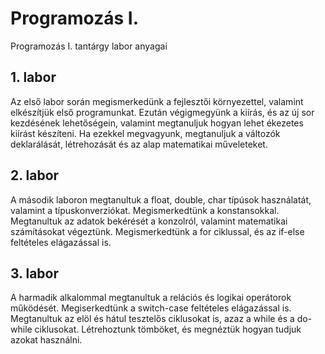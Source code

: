 # Programozás I.
Programozás I. tantárgy labor anyagai

## 1. labor
Az első labor során megismerkedünk a fejlesztői környezettel, valamint elkészítjük első programunkat.
Ezután végigmegyünk a kiírás, és az új sor kezdésének lehetőségein, valamint megtanuljuk hogyan lehet ékezetes kiírást készíteni.
Ha ezekkel megvagyunk, megtanuljuk a változók deklarálását, létrehozását és az alap matematikai műveleteket.

## 2. labor
A második laboron megtanultuk a float, double, char típúsok használatát, valamint a típuskonverziókat. Megismerkedtünk a konstansokkal.
Megtanultuk az adatok bekérését a konzolról, valamint matematikai számításokat végeztünk.
Megismerkedtünk a for ciklussal, és az if-else feltételes elágazással is.

## 3. labor
A harmadik alkalommal megtanultuk a relációs és logikai operátorok működését.
Megiserkedtünk a switch-case feltételes elágazással is.
Megtanultuk az elöl és hátul tesztelős ciklusokat is, azaz a while és a do-while ciklusokat.
Létrehoztunk tömböket, és megnéztük hogyan tudjuk azokat használni.
